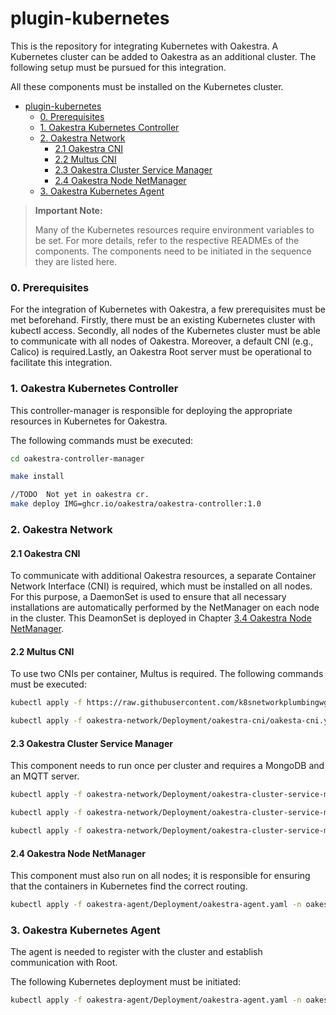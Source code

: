 # plugin-kubernetes

This is the repository for integrating Kubernetes with Oakestra. A Kubernetes cluster can be added to Oakestra as an additional cluster. The following setup must be pursued for this integration.

All these components must be installed on the Kubernetes cluster.

   
- [plugin-kubernetes](#plugin-kubernetes)
    - [0. Prerequisites](#0-prerequisites)
    - [1. Oakestra Kubernetes Controller](#1-oakestra-kubernetes-controller)
    - [2. Oakestra Network](#2-oakestra-network)
      - [2.1 Oakestra CNI](#21-oakestra-cni)
      - [2.2 Multus CNI](#22-multus-cni)
      - [2.3 Oakestra Cluster Service Manager](#23-oakestra-cluster-service-manager)
      - [2.4 Oakestra Node NetManager](#24-oakestra-node-netmanager)
    - [3. Oakestra Kubernetes Agent](#3-oakestra-kubernetes-agent)


> **Important Note:**
>
> Many of the Kubernetes resources require environment variables to be set. For more details, refer to the respective READMEs of the components. The components need to be initiated in the sequence they are listed here.

### 0. Prerequisites
For the integration of Kubernetes with Oakestra, a few prerequisites must be met beforehand. Firstly, there must be an existing Kubernetes cluster with kubectl access. Secondly, all nodes of the Kubernetes cluster must be able to communicate with all nodes of Oakestra. Moreover, a default CNI (e.g., Calico) is required.Lastly, an Oakestra Root server must be operational to facilitate this integration.


### 1. Oakestra Kubernetes Controller
This controller-manager is responsible for deploying the appropriate resources in Kubernetes for Oakestra.

The following commands must be executed:

```bash
cd oakestra-controller-manager

make install

//TODO  Not yet in oakestra cr.
make deploy IMG=ghcr.io/oakestra/oakestra-controller:1.0 
```
### 2. Oakestra Network

#### 2.1 Oakestra CNI
To communicate with additional Oakestra resources, a separate Container Network Interface (CNI) is required, which must be installed on all nodes. For this purpose, a DaemonSet is used to ensure that all necessary installations are automatically performed by the NetManager on each node in the cluster. This DeamonSet is deployed in Chapter [3.4 Oakestra Node NetManager](#34-oakestra-node-netmanager).

#### 2.2 Multus CNI
To use two CNIs per container, Multus is required. The following commands must be executed:


```bash
kubectl apply -f https://raw.githubusercontent.com/k8snetworkplumbingwg/multus-cni/master/deployments/multus-daemonset.yml

kubectl apply -f oakestra-network/Deployment/oakestra-cni/oakesta-cni.yaml -n oakestra-system
```


#### 2.3 Oakestra Cluster Service Manager
This component needs to run once per cluster and requires a MongoDB and an MQTT server.


```bash
kubectl apply -f oakestra-network/Deployment/oakestra-cluster-service-manager/mosquitto/ -n oakestra-system

kubectl apply -f oakestra-network/Deployment/oakestra-cluster-service-manager/mongodb/ -n oakestra-system

kubectl apply -f oakestra-network/Deployment/oakestra-cluster-service-manager/oakestra-cluster-service-manager.yaml -n oakestra-system
```

#### 2.4 Oakestra Node NetManager
This component must also run on all nodes; it is responsible for ensuring that the containers in Kubernetes find the correct routing.

```bash
kubectl apply -f oakestra-agent/Deployment/oakestra-agent.yaml -n oakestra-system
```


### 3. Oakestra Kubernetes Agent
The agent is needed to register with the cluster and establish communication with Root.

The following Kubernetes deployment must be initiated:


```bash
kubectl apply -f oakestra-agent/Deployment/oakestra-agent.yaml -n oakestra-system
```